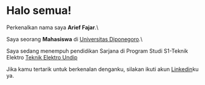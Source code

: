 # Halo semua! 

Perkenalkan nama saya **Arief Fajar**.\

Saya seorang **Mahasiswa** di [Universitas Diponegoro](https://www.undip.ac.id/).\

Saya sedang menempuh pendidikan Sarjana di Program Studi S1-Teknik Elektro [Teknik Elektro Undip](https://elektro.undip.ac.id/v3/)

Jika kamu tertarik untuk berkenalan denganku, silakan ikuti akun [Linkedin](https://www.linkedin.com/in/arief-fajar-162575134/)ku ya.
